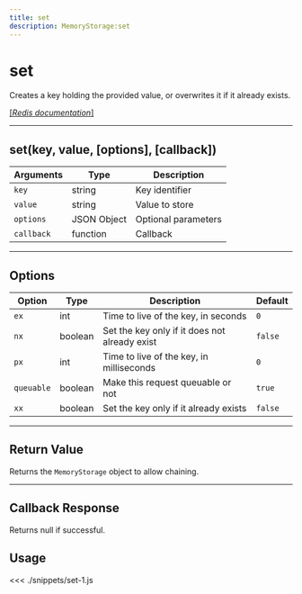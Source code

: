 ```yaml
---
title: set
description: MemoryStorage:set
---
```


# set

Creates a key holding the provided value, or overwrites it if it already exists.

[[_Redis documentation_]](https://redis.io/commands/set)

---

## set(key, value, [options], [callback])

| Arguments  | Type        | Description         |
| ---------- | ----------- | ------------------- |
| `key`      | string      | Key identifier      |
| `value`    | string      | Value to store      |
| `options`  | JSON Object | Optional parameters |
| `callback` | function    | Callback            |

---

## Options

| Option     | Type    | Description                                   | Default |
| ---------- | ------- | --------------------------------------------- | ------- |
| `ex`       | int     | Time to live of the key, in seconds           | `0`     |
| `nx`       | boolean | Set the key only if it does not already exist | `false` |
| `px`       | int     | Time to live of the key, in milliseconds      | `0`     |
| `queuable` | boolean | Make this request queuable or not             | `true`  |
| `xx`       | boolean | Set the key only if it already exists         | `false` |

---

## Return Value

Returns the `MemoryStorage` object to allow chaining.

---

## Callback Response

Returns null if successful.

## Usage

<<< ./snippets/set-1.js
